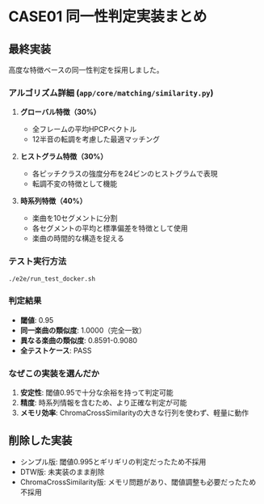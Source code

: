 # CASE01 同一性判定実装まとめ

## 最終実装

高度な特徴ベースの同一性判定を採用しました。

### アルゴリズム詳細 (`app/core/matching/similarity.py`)

1. **グローバル特徴（30%）**
   - 全フレームの平均HPCPベクトル
   - 12半音の転調を考慮した最適マッチング

2. **ヒストグラム特徴（30%）**
   - 各ピッチクラスの強度分布を24ビンのヒストグラムで表現
   - 転調不変の特徴として機能

3. **時系列特徴（40%）**
   - 楽曲を10セグメントに分割
   - 各セグメントの平均と標準偏差を特徴として使用
   - 楽曲の時間的な構造を捉える

### テスト実行方法

```bash
./e2e/run_test_docker.sh
```

### 判定結果

- **閾値**: 0.95
- **同一楽曲の類似度**: 1.0000（完全一致）
- **異なる楽曲の類似度**: 0.8591-0.9080
- **全テストケース**: PASS

### なぜこの実装を選んだか

1. **安定性**: 閾値0.95で十分な余裕を持って判定可能
2. **精度**: 時系列情報を含むため、より正確な判定が可能
3. **メモリ効率**: ChromaCrossSimilarityの大きな行列を使わず、軽量に動作

## 削除した実装

- シンプル版: 閾値0.995とギリギリの判定だったため不採用
- DTW版: 未実装のまま削除
- ChromaCrossSimilarity版: メモリ問題があり、閾値調整も必要だったため不採用